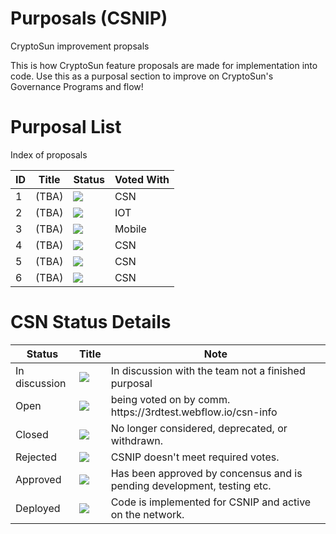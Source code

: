 # Purposals (CSNIP)
CryptoSun improvement propsals <br>

This is how CryptoSun feature proposals are made for implementation into code.
Use this as a purposal section to improve on CryptoSun's Governance Programs and flow!

# Purposal List
Index of proposals
 <table id="proposalsTable">
        <thead>
            <tr>
                <th>ID</th>
                <th>Title</th>
                <th>Status</th>
                <th>Voted With</th>
            </tr>
        </thead>
        <tbody>
            <tr>
                <td>1</td>
                <td>(TBA)</td>
                <td><img src="https://img.shields.io/badge/Status-Open-yellow"/></td>
                <td>CSN</td>
            </tr>
            <tr>
                <td>2</td>
                <td>(TBA)</td>
                <td><img src="https://img.shields.io/badge/Status-Closed-orange"/></td>
                <td>IOT</td>
            </tr>
            <tr>
                <td>3</td>
                <td>(TBA)</td>
                <td><img src="https://img.shields.io/badge/Status-Approved-brightgreen"/></td>
                <td>Mobile</td>
            </tr>
            <tr>
                <td>4</td>
                <td>(TBA)</td>
                <td><img src="https://img.shields.io/badge/Status-Rejected-red"/></td>
                <td>CSN</td>
            </tr>
            <tr>
                <td>5</td>
                <td>(TBA)</td>
                <td><img src="https://img.shields.io/badge/Status-Deployed-green"/></td>
                <td>CSN</td>
            </tr>
            <tr>
                <td>6</td>
                <td>(TBA)</td>
                <td><img src="https://img.shields.io/badge/Status-Discussion-blue"/></td>
                <td>CSN</td>
            </tr>
        </tbody></table>

 # CSN Status Details
 <table id="proposalsTable">
        <thead>
            <tr>
                <th>Status</th>
                <th>Title</th>
                <th>Note</th>
            </tr>
        </thead>
        <tbody>
            <tr>
                <td>In discussion</td>
                <td><img src="https://img.shields.io/badge/Status-Discussion-blue"/></td>
                <td>In discussion with the team not a finished purposal</td>
            </tr>
            <tr>
                <td>Open</td>
                <td><img src="httpsimg.shields.io/badge/Status-Open-yellow"/></://td>
                <td>being voted on by comm. <a>https://3rdtest.webflow.io/csn-info</a></td>
            </tr>
            <tr>
                <td>Closed</td>
                <td><img src="https://img.shields.io/badge/Status-Closed-orange"/></td>
                <td>No longer considered, deprecated, or withdrawn.</td>
            </tr>
            <tr>
                <td>Rejected</td>
                <td><img src="https://img.shields.io/badge/Status-Rejected-red"/></td>
                <td>CSNIP doesn't meet required votes.</td>
            </tr>
            <tr>
                <td>Approved</td>
                <td><img src="https://img.shields.io/badge/Status-Approved-brightgreen"/></td>
                <td>Has been approved by concensus and is pending development, testing etc. </td>
            </tr>
            <tr>
                <td>Deployed</td>
                <td><img src="https://img.shields.io/badge/Status-Deployed-purple"/></td>
                <td>Code is implemented for CSNIP and active on the network.</td>
            </tr>
        </tbody></table>
            
